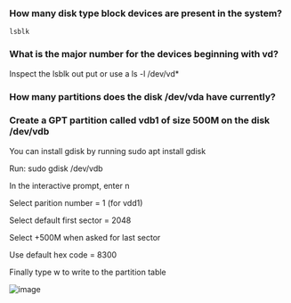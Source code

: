 ### How many disk type block devices are present in the system?

`lsblk`

### What is the major number for the devices beginning with vd?

Inspect the lsblk out put or use a ls -l /dev/vd*

### How many partitions does the disk /dev/vda have currently?

### Create a GPT partition called vdb1 of size 500M on the disk /dev/vdb


You can install gdisk by running sudo apt install gdisk

Run: sudo gdisk /dev/vdb

In the interactive prompt, enter n

Select parition number = 1 (for vdd1)

Select default first sector = 2048

Select +500M when asked for last sector

Use default hex code = 8300

Finally type w to write to the partition table

![image](https://github.com/Althaf-official/Linux_Basics/assets/105126131/e08f30eb-97ab-4c4e-8c5a-dd555037c2fd)






